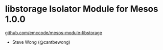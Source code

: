 # libstorage Isolator Module for Mesos 1.0.0
[github.com/emccode/mesos-module-libstorage](https://github.com/emccode/mesos-module-libstorage)

- Steve Wong (@cantbewong)
